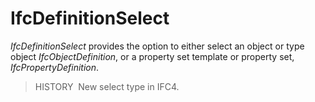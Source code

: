 # IfcDefinitionSelect

_IfcDefinitionSelect_ provides the option to either select an object or type object _IfcObjectDefinition_, or a property set template or property set, _IfcPropertyDefinition_.
<!-- end of short definition -->

> HISTORY  New select type in IFC4.
